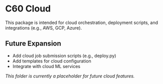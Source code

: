 # C60 Cloud

This package is intended for cloud orchestration, deployment scripts, and integrations (e.g., AWS, GCP, Azure).

## Future Expansion
- Add cloud job submission scripts (e.g., deploy.py)
- Add templates for cloud configuration
- Integrate with cloud ML services

_This folder is currently a placeholder for future cloud features._
